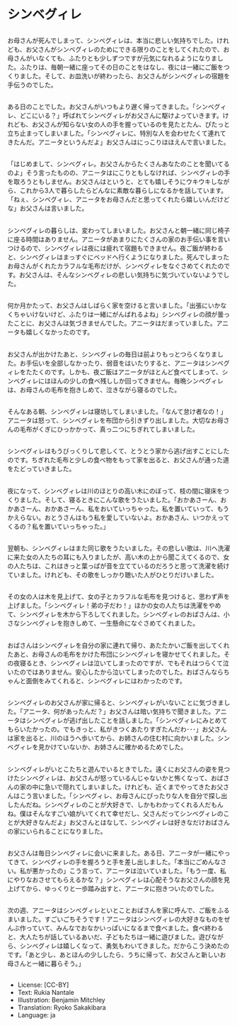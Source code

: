# シンベグィレ

##
お母さんが死んでしまって、シンベグィレは、本当に悲しい気持ちでした。けれども、お父さんがシンベグィレのためにできる限りのことをしてくれたので、お母さんがいなくても、ふたりとも少しずつですが元気になれるようになりました。ふたりは、毎朝一緒に座ってその日のことをはなし、夜には一緒にご飯をつくりました。そして、お皿洗いが終わったら、お父さんがシンベグィレの宿題を手伝うのでした。

##
ある日のことでした。お父さんがいつもより遅く帰ってきました。「シンベグィレ、どこにいる？」呼ばれてシンベグィレがお父さんに駆けよっていきます。けれども、お父さんが知らない女の人の手を握っているのを見たとたん、ぴたっと立ち止まってしまいました。「シンベグィレに、特別な人を会わせたくて連れてきたんだ。アニータというんだよ」お父さんはにっこりほほえんで言いました。

##
「はじめまして、シンベグィレ。お父さんからたくさんあなたのことを聞いてるのよ」そう言ったものの、アニータはにこりともしなければ、シンベグィレの手を取ろうともしません。お父さんはというと、とても嬉しそうにウキウキしながら、これから3人で暮らしたらどんなに素敵な暮らしになるかを話しています。「ねぇ、シンベグィレ、アニータをお母さんだと思ってくれたら嬉しいんだけどな」お父さんは言いました。

##
シンベグィレの暮らしは、変わってしまいました。お父さんと朝一緒に同じ椅子に座る時間はありません。アニータがあまりにたくさんの家のお手伝い事を言いつけるので、シンベグィレは夜には疲れて宿題もできません。夜ご飯が終わると、シンベグィレはまっすぐにベッドへ行くようになりました。死んでしまったお母さんがくれたカラフルな毛布だけが、シンベグィレをなぐさめてくれたのです。お父さんは、そんなシンベグィレの悲しい気持ちに気づいていないようでした。

##
何か月かたって、お父さんはしばらく家を空けると言いました。「出張にいかなくちゃいけないけど、ふたりは一緒にがんばれるよね」シンベグィレの顔が曇ったことに、お父さんは気づきませんでした。アニータはだまっていました。アニータも嬉しくなかったのです。

##
お父さんが出かけたあと、シンベグィレの毎日は前よりもっとつらくなりました。お手伝いを全部しなかったり、弱音をはいたりすると、アニータはシンベグィレをたたくのです。しかも、夜ご飯はアニータがほとんど食べてしまって、シンベグィレにはほんの少しの食べ残ししか回ってきません。毎晩シンベグィレは、お母さんの毛布を抱きしめて、泣きながら寝るのでした。

##
そんなある朝、シンベグィレは寝坊してしまいました。「なんて怠け者なの！」アニータは怒って、シンベグィレを布団から引きずり出しました。大切なお母さんの毛布がくぎにひっかかって、真っ二つにちぎれてしまいました。

##
シンベグィレはもうびっくりして悲しくて、とうとう家から逃げ出すことにしたのです。ちぎれた毛布と少しの食べ物をもって家を出ると、お父さんが通った道をたどっていきました。

##
夜になって、シンベグィレは川のほとりの高い木にのぼって、枝の間に寝床をつくりました。そして、寝るときにこんな歌をうたいました。「おかあさーん、おかあさーん、おかあさーん、私をおいていっちゃった。私を置いていって、もうかえらない。おとうさんはもう私を愛していないよ。おかあさん、いつかえってくるの？私を置いていっちゃった。」

##
翌朝も、シンベグィレはまた同じ歌をうたいました。その悲しい歌は、川へ洗濯に来た女の人たちの耳にも入りましたが、高い木の上から聞こえてくるので、女の人たちは、これはきっと葉っぱが音を立てているのだろうと思って洗濯を続けていました。けれども、その歌をしっかり聴いた人がひとりだけいました。

##
その女の人は木を見上げて、女の子とカラフルな毛布を見つけると、思わず声を上げました。「シンベグィレ！弟の子だわ！」ほかの女の人たちは洗濯をやめて、シンベグィレを木から下ろしてくれました。シンベグィレのおばさんは、小さなシンベグィレを抱きしめて、一生懸命になぐさめてくれました。

##
おばさんはシンベグィレを自分の家に連れて帰り、あたたかいご飯を出してくれたあと、お母さんの毛布をかけた布団にシンベグィレを寝かせてくれました。その夜寝るとき、シンベグィレは泣いてしまったのですが、でもそれはつらくて泣いたのではありません。安心したから泣いてしまったのでした。おばさんならちゃんと面倒をみてくれると、シンベグィレにはわかったのです。

##
シンベグィレのお父さんが家に帰ると、シンベグィレがいないことに気づきました。「アニータ、何があったんだ？」お父さんは暗い気持ちで聞きました。アニータはシンベグィレが逃げ出したことを話しました。「シンベグィレにみとめてもらいたかったの。でもきっと、私がきつくあたりすぎたんだわ･･･」お父さんは家を出ると、川のほうへ歩いてから、お姉さんの住む村に向かいました。シンベグィレを見かけていないか、お姉さんに確かめるためでした。

##
シンベグィレがいとこたちと遊んでいるときでした。遠くにお父さんの姿を見つけたシンベグィレは、お父さんが怒っているんじゃないかと怖くなって、おばさんの家の中に急いで隠れてしまいました。けれども、近くまでやってきたお父さんはこう言いました。「シンベグィレ、お母さんにぴったりな人を自分で探し出したんだね。シンベグィレのことが大好きで、しかもわかってくれる人だもんね。僕はそんなすごい娘がいてくれて幸せだし、父さんだってシンベグィレのことが大好きなんだよ」お父さんとはなして、シンベグィレは好きなだけおばさんの家にいられることになりました。

##
お父さんは毎日シンベグィレに会いに来ました。ある日、アニータが一緒にやってきて、シンベグィレの手を握ろうと手を差し出しました。「本当にごめんなさい。私が悪かったの」こう言って、アニータは泣いていました。「もう一度、私にやりなおさせてもらえるかな？」シンベグィレは心配そうなお父さんの顔を見上げてから、ゆっくりと一歩踏み出すと、アニータに抱きついたのでした。

##
次の週、アニータはシンベグィレといとことおばさんを家に呼んで、ご飯をふるまいました。すごいごちそうです！アニータはシンベグィレの大好きなものをぜんぶ作っていて、みんなでおなかいっぱいになるまで食べました。食べ終わると、大人たちが話しているあいだ、子どもたちは一緒に遊びました。遊びながら、シンベグィレは嬉しくなって、勇気もわいてきました。だからこう決めたのです。「あと少し、あとほんの少ししたら、うちに帰って、お父さんと新しいお母さんと一緒に暮らそう。」

##
* License: [CC-BY]
* Text: Rukia Nantale
* Illustration: Benjamin Mitchley
* Translation: Ryoko Sakakibara
* Language: ja
